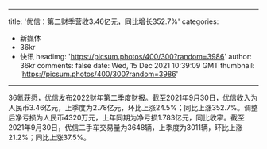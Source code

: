 
---
title: '优信：第二财季营收3.46亿元，同比增长352.7%'
categories: 
 - 新媒体
 - 36kr
 - 快讯
headimg: 'https://picsum.photos/400/300?random=3986'
author: 36kr
comments: false
date: Wed, 15 Dec 2021 10:39:09 GMT
thumbnail: 'https://picsum.photos/400/300?random=3986'
---

<div>   
36氪获悉，优信发布2022财年第二季度财报。截至2021年9月30日，优信收入为人民币3.46亿元，上季度为2.78亿元，环比上涨24.5%；同比上涨352.7%。调整后净亏损为人民币4320万元，上年同期为净亏损1.783亿元，同比收窄。截至2021年9月30日，优信二手车交易量为3648辆，上季度为3011辆，环比上涨21.2%；同比上涨37.5%。  
</div>
            